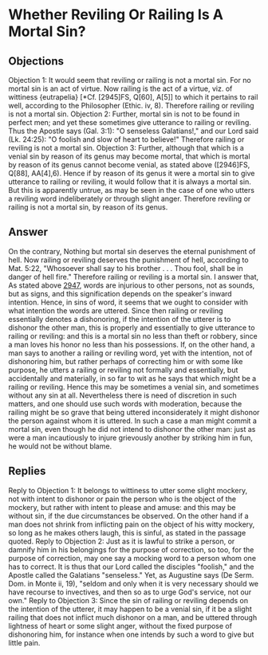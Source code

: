 # Whether Reviling Or Railing Is A Mortal Sin?
## Objections
Objection 1: It would seem that reviling or railing is not a mortal sin. For no mortal sin is an act of virtue. Now railing is the act of a virtue, viz. of wittiness {eutrapelia} [*Cf. [2945]FS, Q[60], A[5]] to which it pertains to rail well, according to the Philosopher (Ethic. iv, 8). Therefore railing or reviling is not a mortal sin.
Objection 2: Further, mortal sin is not to be found in perfect men; and yet these sometimes give utterance to railing or reviling. Thus the Apostle says (Gal. 3:1): "O senseless Galatians!," and our Lord said (Lk. 24:25): "O foolish and slow of heart to believe!" Therefore railing or reviling is not a mortal sin.
Objection 3: Further, although that which is a venial sin by reason of its genus may become mortal, that which is mortal by reason of its genus cannot become venial, as stated above ([2946]FS, Q[88], AA[4],6). Hence if by reason of its genus it were a mortal sin to give utterance to railing or reviling, it would follow that it is always a mortal sin. But this is apparently untrue, as may be seen in the case of one who utters a reviling word indeliberately or through slight anger. Therefore reviling or railing is not a mortal sin, by reason of its genus.
## Answer
On the contrary, Nothing but mortal sin deserves the eternal punishment of hell. Now railing or reviling deserves the punishment of hell, according to Mat. 5:22, "Whosoever shall say to his brother . . . Thou fool, shall be in danger of hell fire." Therefore railing or reviling is a mortal sin.
I answer that, As stated above [2947](A[1]), words are injurious to other persons, not as sounds, but as signs, and this signification depends on the speaker's inward intention. Hence, in sins of word, it seems that we ought to consider with what intention the words are uttered. Since then railing or reviling essentially denotes a dishonoring, if the intention of the utterer is to dishonor the other man, this is properly and essentially to give utterance to railing or reviling: and this is a mortal sin no less than theft or robbery, since a man loves his honor no less than his possessions. If, on the other hand, a man says to another a railing or reviling word, yet with the intention, not of dishonoring him, but rather perhaps of correcting him or with some like purpose, he utters a railing or reviling not formally and essentially, but accidentally and materially, in so far to wit as he says that which might be a railing or reviling. Hence this may be sometimes a venial sin, and sometimes without any sin at all. Nevertheless there is need of discretion in such matters, and one should use such words with moderation, because the railing might be so grave that being uttered inconsiderately it might dishonor the person against whom it is uttered. In such a case a man might commit a mortal sin, even though he did not intend to dishonor the other man: just as were a man incautiously to injure grievously another by striking him in fun, he would not be without blame.
## Replies
Reply to Objection 1: It belongs to wittiness to utter some slight mockery, not with intent to dishonor or pain the person who is the object of the mockery, but rather with intent to please and amuse: and this may be without sin, if the due circumstances be observed. On the other hand if a man does not shrink from inflicting pain on the object of his witty mockery, so long as he makes others laugh, this is sinful, as stated in the passage quoted.
Reply to Objection 2: Just as it is lawful to strike a person, or damnify him in his belongings for the purpose of correction, so too, for the purpose of correction, may one say a mocking word to a person whom one has to correct. It is thus that our Lord called the disciples "foolish," and the Apostle called the Galatians "senseless." Yet, as Augustine says (De Serm. Dom. in Monte ii, 19), "seldom and only when it is very necessary should we have recourse to invectives, and then so as to urge God's service, not our own."
Reply to Objection 3: Since the sin of railing or reviling depends on the intention of the utterer, it may happen to be a venial sin, if it be a slight railing that does not inflict much dishonor on a man, and be uttered through lightness of heart or some slight anger, without the fixed purpose of dishonoring him, for instance when one intends by such a word to give but little pain.